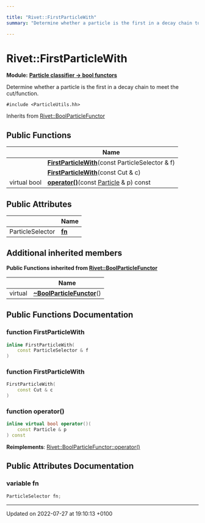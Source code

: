 ```yaml
---

title: "Rivet::FirstParticleWith"
summary: "Determine whether a particle is the first in a decay chain to meet the cut/function. "

---
```


# Rivet::FirstParticleWith

**Module:** **[Particle classifier -> bool functors](http://example.org/modules/group__particleutils__p2bool/)**



Determine whether a particle is the first in a decay chain to meet the cut/function. 


`#include <ParticleUtils.hh>`

Inherits from [Rivet::BoolParticleFunctor](http://example.org/classes/structrivet_1_1boolparticlefunctor/)

## Public Functions

|                | Name           |
| -------------- | -------------- |
| | **[FirstParticleWith](http://example.org/classes/structrivet_1_1firstparticlewith/#function-firstparticlewith)**(const ParticleSelector & f) |
| | **[FirstParticleWith](http://example.org/classes/structrivet_1_1firstparticlewith/#function-firstparticlewith)**(const Cut & c) |
| virtual bool | **[operator()](http://example.org/classes/structrivet_1_1firstparticlewith/#function-operator())**(const <a href="http://example.org/classes/classrivet_1_1particle/">Particle</a> & p) const |

## Public Attributes

|                | Name           |
| -------------- | -------------- |
| ParticleSelector | **[fn](http://example.org/classes/structrivet_1_1firstparticlewith/#variable-fn)**  |

## Additional inherited members

**Public Functions inherited from [Rivet::BoolParticleFunctor](http://example.org/classes/structrivet_1_1boolparticlefunctor/)**

|                | Name           |
| -------------- | -------------- |
| virtual | **[~BoolParticleFunctor](http://example.org/classes/structrivet_1_1boolparticlefunctor/#function-~boolparticlefunctor)**() |


## Public Functions Documentation

### function FirstParticleWith

```cpp
inline FirstParticleWith(
    const ParticleSelector & f
)
```


### function FirstParticleWith

```cpp
FirstParticleWith(
    const Cut & c
)
```


### function operator()

```cpp
inline virtual bool operator()(
    const Particle & p
) const
```


**Reimplements**: [Rivet::BoolParticleFunctor::operator()](http://example.org/classes/structrivet_1_1boolparticlefunctor/#function-operator())


## Public Attributes Documentation

### variable fn

```cpp
ParticleSelector fn;
```


-------------------------------

Updated on 2022-07-27 at 19:10:13 +0100